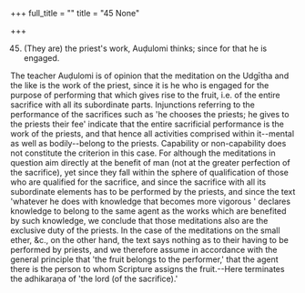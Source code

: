 +++
full_title = ""
title = "45 None"

+++


45. (They are) the priest's work, Auḍulomi thinks; since for that he is engaged.

The teacher Auḍulomi is of opinion that the meditation on the Udgītha and the like is the work of the priest, since it is he who is engaged for the purpose of performing that which gives rise to the fruit, i.e. of the entire sacrifice with all its subordinate parts. Injunctions referring to the performance of the sacrifices such as 'he chooses the priests; he gives to the priests their fee' indicate that the entire sacrificial performance is the work of the priests, and that hence all activities comprised within it--mental as well as bodily--belong to the priests. Capability or non-capability does not constitute the criterion in this case. For although the meditations in question aim directly at the benefit of man (not at the greater perfection of the sacrifice), yet since they fall within the sphere of qualification of those who are qualified for the sacrifice, and since the sacrifice with all its subordinate elements has to be performed by the priests, and since the text 'whatever he does with knowledge that becomes more vigorous ' declares knowledge to belong to the same agent as the works which are benefited by such knowledge, we conclude that those meditations also are the exclusive duty of the priests. In the case of the meditations on the small ether, &c., on the other hand, the text says nothing as to their having to be performed by priests, and we therefore assume in accordance with the general principle that 'the fruit belongs to the performer,' that the agent there is the person to whom Scripture assigns the fruit.--Here terminates the adhikaraṇa of 'the lord (of the sacrifice).'

